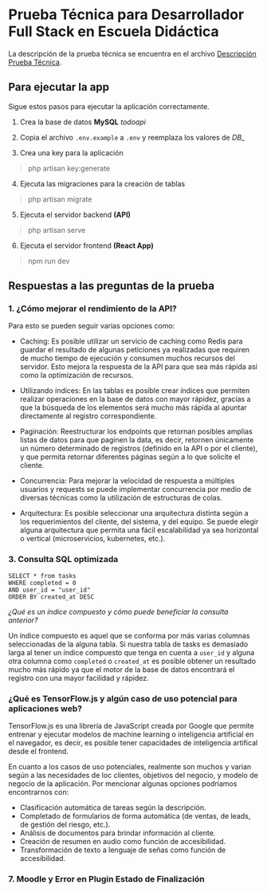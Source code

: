 # Prueba Técnica para Desarrollador Full Stack en Escuela Didáctica

La descripción de la prueba técnica se encuentra en el archivo [Descripción Prueba Técnica](./escuela_didactica/nombre_del_archivo.pdf).

## Para ejecutar la app

Sigue estos pasos para ejecutar la aplicación correctamente.

1. Crea la base de datos **MySQL** *todoapi*

2. Copia el archivo `.env.example` a `.env` y reemplaza los valores de *DB_*

3. Crea una key para la aplicación
> php artisan key:generate

4. Ejecuta las migraciones para la creación de tablas
> php artisan migrate

5. Ejecuta el servidor backend **(API)**
> php artisan serve

6. Ejecuta el servidor frontend **(React App)**
> npm run dev

## Respuestas a las preguntas de la prueba

### 1. ¿Cómo mejorar el rendimiento de la API?

Para esto se pueden seguir varias opciones como:

- Caching: Es posible utilizar un servicio de caching como Redis para guardar el resultado de algunas peticiones ya realizadas que requiren de mucho tiempo de ejecución y consumen muchos recursos del servidor. Esto mejora la respuesta de la API para que sea más rápida así como la optimización de recursos.

- Utilizando índices: En las tablas es posible crear índices que permiten realizar operaciones en la base de datos con mayor rápidez, gracias a que la búsqueda de los elementos será mucho más rápida al apuntar directamente al registro correspondiente.

- Paginación: Reestructurar los endpoints que retornan posibles amplias listas de datos para que paginen la data, es decir, retornen únicamente un número determinado de registros (definido en la API o por el cliente), y que permita retornar diferentes páginas según a lo que solicite el cliente.

- Concurrencia: Para mejorar la velocidad de respuesta a múltiples usuarios y requests se puede implementar concurrencia por medio de diversas técnicas como la utilización de estructuras de colas.

- Arquitectura: Es posible seleccionar una arquitectura distinta según a los requerimientos del cliente, del sistema, y del equipo. Se puede elegir alguna arquitectura que permita una fácil escalabilidad ya sea horizontal o vertical (microservicios, kubernetes, etc.).

### 3. Consulta SQL optimizada

````
SELECT * from tasks
WHERE completed = 0
AND user_id = "user_id"
ORDER BY created_at DESC
````

*¿Qué es un índice compuesto y cómo puede beneficiar la consulta anterior?*

Un índice compuesto es aquel que se conforma por más varias columnas seleccionadas de la alguna tabla. Si nuestra tabla de tasks es demasiado larga al tener un índice compuesto que tenga en cuenta a `user_id` y alguna otra columna como `completed` o `created_at` es posible obtener un resultado mucho más rápido ya que el motor de la base de datos encontrará el registro con una mayor facilidad y rápidez.

### ¿Qué es TensorFlow.js y algún caso de uso potencial para aplicaciones web?

TensorFlow.js es una librería de JavaScript creada por Google que permite entrenar y ejecutar modelos de machine learning o inteligencia artificial  en el navegador, es decir, es posible tener capacidades de inteligencia artifical desde el frontend.

En cuanto a los casos de uso potenciales, realmente son muchos y varian según a las necesidades de loc clientes, objetivos del negocio, y modelo de negocio de la aplicación. Por mencionar algunas opciones podríamos encontrarnos con:
- Clasificación automática de tareas según la descripción.
- Completado de formularios de forma automática (de ventas, de leads, de gestión del riesgo, etc.).
- Análisis de documentos para brindar información al cliente.
- Creación de resumen en audio como función de accesibilidad.
- Transformación de texto a lenguaje de señas como función de accesibilidad.

### 7. Moodle y Error en Plugin Estado de Finalización